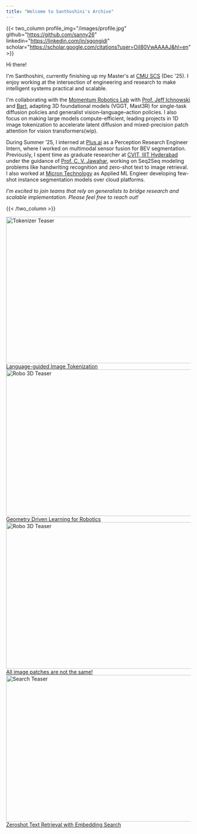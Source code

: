 ```yaml
---
title: "Welcome to Santhoshini's Archive"
---
```


{{< two_column 
    profile_img="/images/profile.jpg" 
    github="https://github.com/sanny26" 
    linkedin="https://linkedin.com/in/sgongidi" 
    scholar="https://scholar.google.com/citations?user=OiI80VwAAAAJ&hl=en"
    >}}

Hi there! 

I'm Santhoshini, currently finishing up my Master's at [CMU SCS](https://www.ri.cmu.edu/) (Dec '25). I enjoy working at the intersection of engineering and research to make intelligent systems practical and scalable.

I'm collaborating with the [Momentum Robotics Lab](https://github.com/momentum-robotics-lab) with [Prof. Jeff Ichnowski](https://ichnow.ski/) and [Bart](https://www.bart-ai.com/), adapting 3D foundational models (VGGT, Mast3R) for single-task diffusion policies and generalist vision–language–action policies. I also focus on making large models compute-efficient, leading projects in 1D image tokenization to accelerate latent diffusion and mixed-precision patch attention for vision transformers(wip).

During Summer ’25, I interned at [Plus.ai](https://plus.ai/) as a Perception Research Engineer Intern, where I worked on multimodal sensor fusion for BEV segmentation. Previously, I spent time as graduate researcher at [CVIT, IIIT Hyderabad](https://cvit.iiit.ac.in/) under the guidance of [Prof. C. V. Jawahar](https://scholar.google.com/citations?user=U9dH-DoAAAAJ&hl=en), working on Seq2Seq modeling problems like handwriting recognition and zero-shot text to image retrieval. I also worked at [Micron Technology](https://www.micron.com/) as Applied ML Engieer developing few-shot instance segmentation models over cloud platforms. 

*I’m excited to join teams that rely on generalists to bridge research and scalable implementation. Please feel free to reach out!*

{{< /two_column >}}

<div class="scroll-container">
  <a href="/posts/imtok/" class="carousel-item" title="Language-guided Image Tokenization - CMU Research 2025">
    <img src="/images/tok.png" alt="Tokenizer Teaser" width="600" height="400">
    <div class="hover-text">Language-guided Image Tokenization</div>
  </a>
  
  <a href="/posts/mast3r/" class="carousel-item" title="360° Scene Generation for Robotics - CMU Research 2025">
    <img src="/images/robomast3r.png" alt="Robo 3D Teaser" width="600" height="400">
    <div class="hover-text">Geometry Driven Learning for Robotics</div>
  </a>

  <a href="/posts/mpavit/" class="carousel-item" title="MPAVIT">
    <img src="/images/posts/mixed-precision-patch-attention-mpavit/thumbnail.svg" alt="Robo 3D Teaser" width="600" height="400">
    <div class="hover-text">All image patches are not the same!</div>
  </a>

  <a href="https://cvit.iiit.ac.in/research/projects/cvit-projects/hw-search" class="carousel-item" title="Zeroshot Text Retrieval with Embedding Search - ICDAR 2021">
    <img src="/images/hwsearch.gif" alt="Search Teaser" width="600" height="400">
    <div class="hover-text">Zeroshot Text Retrieval with Embedding Search</div>
  </a>

</div>

<!-- #### posts. -->

<!-- #### recent updates. -->






